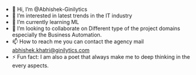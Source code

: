 - 👋 Hi, I’m @Abhishek-Ginilytics
- 👀 I’m interested in latest trends in the IT industry
- 🌱 I’m currently learning ML
- 💞️ I’m looking to collaborate on Different type of the project domains especially the Business Automation. 
- 📫 How to reach me you can contact the agency mail abhishek.khatri@ginilytics.com
- ⚡ Fun fact: I am also a poet that always make me to deep thinking in the every aspects. 

<!---
Abhishek-Ginilytics/Abhishek-Ginilytics is a ✨ special ✨ repository because its `README.md` (this file) appears on your GitHub profile.
You can click the Preview link to take a look at your changes.
--->
